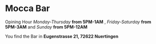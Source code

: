 # Mocca Bar

Opining Hour *Monday-Thursday* **from 5PM-1AM** , *Friday-Saturday* **from 5PM-3AM** and *Sunday* **from 5PM-12AM**

You find the Bar in **Eugenstrasse 21, 72622 Nuertingen**

 

